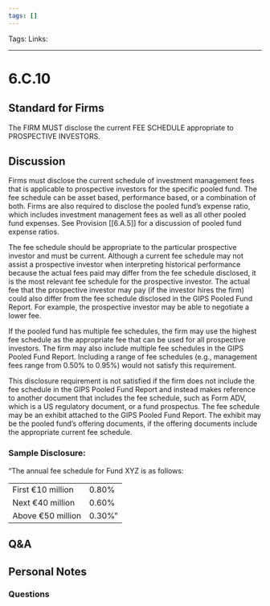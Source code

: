 ```yaml
---
tags: []
---
```

Tags:
Links: 
___
# 6.C.10
## Standard for Firms
The FIRM MUST disclose the current FEE SCHEDULE appropriate to PROSPECTIVE INVESTORS.
## Discussion
Firms must disclose the current schedule of investment management fees that is applicable to prospective investors for the specific pooled fund. The fee schedule can be asset based, performance based, or a combination of both. Firms are also required to disclose the pooled fund’s expense ratio, which includes investment management fees as well as all other pooled fund expenses. See Provision [[6.A.5]] for a discussion of pooled fund expense ratios.

The fee schedule should be appropriate to the particular prospective investor and must be current. Although a current fee schedule may not assist a prospective investor when interpreting historical performance because the actual fees paid may differ from the fee schedule disclosed, it is the most relevant fee schedule for the prospective investor. The actual fee that the prospective investor may pay (if the investor hires the firm) could also differ from the fee schedule disclosed in the GIPS Pooled Fund Report. For example, the prospective investor may be able to negotiate a lower fee.

If the pooled fund has multiple fee schedules, the firm may use the highest fee schedule as the appropriate fee that can be used for all prospective investors. The firm may also include multiple fee schedules in the GIPS Pooled Fund Report. Including a range of fee schedules (e.g., management fees range from 0.50% to 0.95%) would not satisfy this requirement.

This disclosure requirement is not satisfied if the firm does not include the fee schedule in the GIPS Pooled Fund Report and instead makes reference to another document that includes the fee schedule, such as Form ADV, which is a US regulatory document, or a fund prospectus. The fee schedule may be an exhibit attached to the GIPS Pooled Fund Report. The exhibit may be the pooled fund’s offering documents, if the offering documents include the appropriate current fee schedule.

### Sample Disclosure:
“The annual fee schedule for Fund XYZ is as follows:

|   |   |
|---|---|
|First €10 million|0.80%|
|Next €40 million|0.60%|
|Above €50 million|0.30%”|
## Q&A

## Personal Notes

### Questions